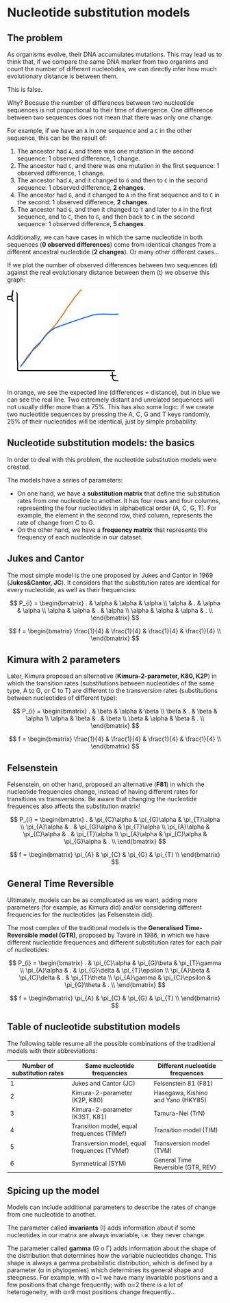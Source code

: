 # Nucleotide substitution models

## The problem

As organisms evolve, their DNA accumulates mutations. This may lead us to think that, if we compare the same DNA marker from two organims and count the number of different nucleotides, we can directly infer how much evolutionary distance is between them.

This is false.

Why? Because the number of differences between two nucleotide sequences is not proportional to their time of divergence. One difference between two sequences does not mean that there was only one change.

For example, if we have an `A` in one sequence and a `C` in the other sequence, this can be the result of:

1. The ancestor had `A`, and there was one mutation in the second sequence: 1 observed difference, 1 change.
2. The ancestor had `C`, and there was one mutation in the first sequence: 1 observed difference, 1 change.
3. The ancestor had `A`, and it changed to `G` and then to `C` in the second sequence: 1 observed difference, **2 changes**.
4. The ancestor had `G`, and it changed to `A` in the first sequence and to `C` in the second: 1 observed difference, **2 changes**.
5. The ancestor had `G`, and then it changed to `T` and later to `A` in the first sequence, and to `C`, then to `G`, and then back to `C` in the second sequence: 1 observed difference, **5 changes**.

Additionally, we can have cases in which the same nucleotide in both sequences (**0 observed differences**) come from identical changes from a different ancestral nucleotide (**2 changes**). Or many other different cases...

If we plot the number of observed differences between two sequences (d) against the real evolutionary distance between them (t) we observe this graph: 

![Graph](media/04-nucleotides.png)

In orange, we see the expected line (differences = distance), but in blue we can see the real line. Two extremely distant and unrelated sequences will not usually differ more than a 75%. This has also some logic: if we create two nucleotide sequences by pressing the A, C, G and T keys randomly, 25% of their nucleotides will be identical, just by simple probability.

## Nucleotide substitution models: the basics

In order to deal with this problem, the nucleotide substitution models were created.

The models have a series of parameters:

-	On one hand, we have a **substitution matrix** that define the substitution rates from one nucleotide to another. It has four rows and four columns, representing the four nucleotides in alphabetical order (A, C, G, T). For example, the element in the second row, third column, represents the rate of change from C to G.
-	On the other hand, we have a **frequency matrix** that represents the frequency of each nucleotide in our dataset.

## Jukes and Cantor

The most simple model is the one proposed by Jukes and Cantor in 1969 (**Jukes&Cantor, JC**). It considers that the substitution rates are identical for every nucleotide, as well as their frequencies:

$$
P_{i} = 
\begin{bmatrix}
  . & \alpha & \alpha & \alpha \\
  \alpha & . & \alpha & \alpha \\
  \alpha & \alpha & . & \alpha \\
  \alpha & \alpha & \alpha & . \\
\end{bmatrix}
$$

$$
f = 
\begin{bmatrix}
  \frac{1}{4} & \frac{1}{4} & \frac{1}{4} & \frac{1}{4} \\
\end{bmatrix}
$$

## Kimura with 2 parameters

Later, Kimura proposed an alternative (**Kimura-2-parameter, K80, K2P**) in which the transition rates (substitutions between nucleotides of the same type, A to G, or C to T) are different to the transversion rates (substitutions between nucleotides of different type): 


$$
P_{i} = 
\begin{bmatrix}
  . & \beta & \alpha & \beta \\
  \beta & . & \beta & \alpha \\
  \alpha & \beta & . & \beta \\
  \beta & \alpha & \beta & . \\
\end{bmatrix}
$$

$$
f = 
\begin{bmatrix}
  \frac{1}{4} & \frac{1}{4} & \frac{1}{4} & \frac{1}{4} \\
\end{bmatrix}
$$

## Felsenstein

Felsenstein, on other hand, proposed an alternative (**F81**) in which the nucleotide frequencies change, instead of having different rates for transitions vs transversions. Be aware that changing the nucleotide frequences also affects the substitution matrix!

$$
P_{i} = 
\begin{bmatrix}
  . & \pi_{C}\alpha & \pi_{G}\alpha & \pi_{T}\alpha \\
  \pi_{A}\alpha & . & \pi_{G}\alpha & \pi_{T}\alpha \\
  \pi_{A}\alpha & \pi_{C}\alpha & . & \pi_{T}\alpha \\
  \pi_{A}\alpha & \pi_{C}\alpha & \pi_{G}\alpha & . \\
\end{bmatrix}
$$

$$
f = 
\begin{bmatrix}
  \pi_{A} & \pi_{C} & \pi_{G} & \pi_{T} \\
\end{bmatrix}
$$

## General Time Reversible

Ultimately, models can be as complicated as we want, adding more parameters (for example, as Kimura did) and/or considering different frequencies for the nucleotides (as Felsenstein did).

The most complex of the traditional models is the **Generalised Time-Reversible model (GTR)**, proposed by Tavaré in 1986, in which we have different nucleotide frequences and different substitution rates for each pair of nucleotides:

$$
P_{i} = 
\begin{bmatrix}
  . & \pi_{C}\alpha & \pi_{G}\beta & \pi_{T}\gamma \\
  \pi_{A}\alpha & . & \pi_{G}\delta & \pi_{T}\epsilon \\
  \pi_{A}\beta & \pi_{C}\delta & . & \pi_{T}\theta \\
  \pi_{A}\gamma & \pi_{C}\epsilon & \pi_{G}\theta & . \\
\end{bmatrix}
$$

$$
f = 
\begin{bmatrix}
  \pi_{A} & \pi_{C} & \pi_{G} & \pi_{T} \\
\end{bmatrix}
$$

## Table of nucleotide substitution models

The following table resume all the possible combinations of the traditional models with their abbreviations:

| Number of substitution rates | Same nucleotide frequencies | Different nucleotide frequences |
| ------ | ------ | ------ |
| 1 | Jukes and Cantor (JC) | Felsenstein 81 (F81) |
| 2 | Kimura-2-parameter (K2P, K80) | Hasegawa, Kishino and Yano (HKY85) |
| 3 | Kimura-2-parameter (K3ST, K81) | Tamura-Nei (TrN) |
| 4 | Transition model, equal frequences (TIMef) | Transition model (TIM) |
| 5 | Transversion model, equal frequences (TVMef) | Transversion model (TVM) |
| 6 | Symmetrical (SYM) | General Time Reversible (GTR, REV) |

## Spicing up the model

Models can include additional parameters to describe the rates of change from one nucleotide to another.

The parameter called **invariants** (I) adds information about if some nucleotides in our matrix are always invariable, i.e. they never change.

The parameter called **gamma** (G o Г) adds information about the shape of the distribution that determines how the variable nucleotides change. This shape is always a gamma probabilistic distribution, which is defined by a parameter (α in phylogenies) which determines its general shape and steepness. For example, with α=1 we have many invariable positions and a few positions that change frequently; with α=2 there is a lot of heterogeneity, with α=9 most positions change frequently...
